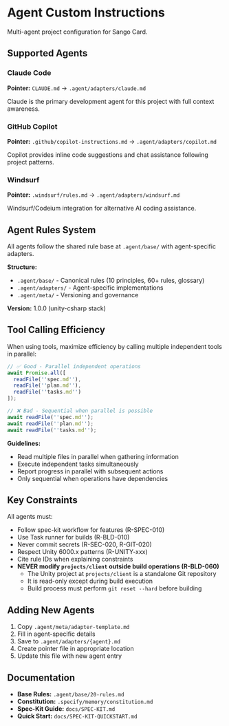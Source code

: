 # Agent Custom Instructions

Multi-agent project configuration for Sango Card.

## Supported Agents

### Claude Code

**Pointer:** `CLAUDE.md` → `.agent/adapters/claude.md`

Claude is the primary development agent for this project with full context awareness.

### GitHub Copilot

**Pointer:** `.github/copilot-instructions.md` → `.agent/adapters/copilot.md`

Copilot provides inline code suggestions and chat assistance following project patterns.

### Windsurf

**Pointer:** `.windsurf/rules.md` → `.agent/adapters/windsurf.md`

Windsurf/Codeium integration for alternative AI coding assistance.

## Agent Rules System

All agents follow the shared rule base at `.agent/base/` with agent-specific adapters.

**Structure:**

- `.agent/base/` - Canonical rules (10 principles, 60+ rules, glossary)
- `.agent/adapters/` - Agent-specific implementations
- `.agent/meta/` - Versioning and governance

**Version:** 1.0.0 (unity-csharp stack)

## Tool Calling Efficiency

When using tools, maximize efficiency by calling multiple independent tools in parallel:

```typescript
// ✅ Good - Parallel independent operations
await Promise.all([
  readFile(''spec.md''),
  readFile(''plan.md''),
  readFile(''tasks.md'')
]);

// ❌ Bad - Sequential when parallel is possible
await readFile(''spec.md'');
await readFile(''plan.md'');
await readFile(''tasks.md'');
```

**Guidelines:**

- Read multiple files in parallel when gathering information
- Execute independent tasks simultaneously
- Report progress in parallel with subsequent actions
- Only sequential when operations have dependencies

## Key Constraints

All agents must:

- Follow spec-kit workflow for features (R-SPEC-010)
- Use Task runner for builds (R-BLD-010)
- Never commit secrets (R-SEC-020, R-GIT-020)
- Respect Unity 6000.x patterns (R-UNITY-xxx)
- Cite rule IDs when explaining constraints
- **NEVER modify `projects/client` outside build operations (R-BLD-060)**
  - The Unity project at `projects/client` is a standalone Git repository
  - It is read-only except during build execution
  - Build process must perform `git reset --hard` before building

## Adding New Agents

1. Copy `.agent/meta/adapter-template.md`
2. Fill in agent-specific details
3. Save to `.agent/adapters/{agent}.md`
4. Create pointer file in appropriate location
5. Update this file with new agent entry

## Documentation

- **Base Rules:** `.agent/base/20-rules.md`
- **Constitution:** `.specify/memory/constitution.md`
- **Spec-Kit Guide:** `docs/SPEC-KIT.md`
- **Quick Start:** `docs/SPEC-KIT-QUICKSTART.md`
